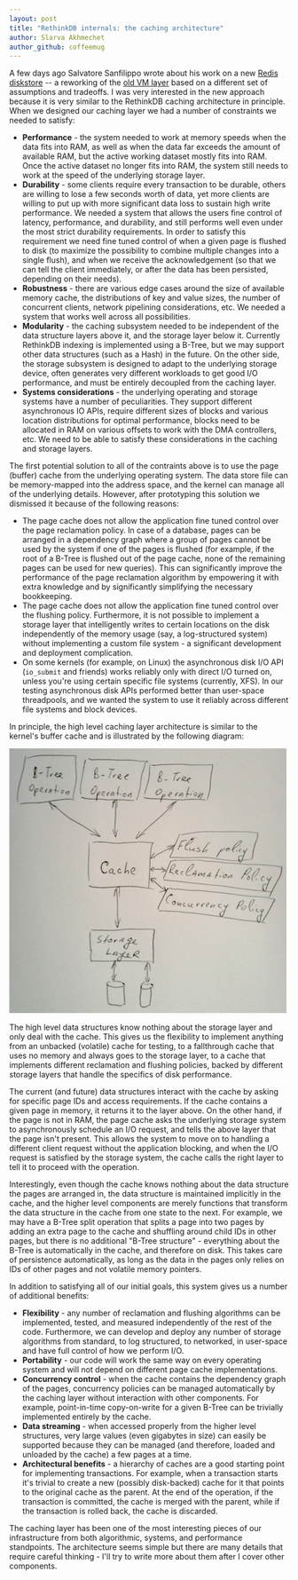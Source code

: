 ```yaml
---
layout: post
title: "RethinkDB internals: the caching architecture"
author: Slarva Akhmechet
author_github: coffeemug
--- 
```


A few days ago Salvatore Sanfilippo wrote about his work on a new [Redis
diskstore][] -- a reworking of the [old VM layer][] based on a different set of
assumptions and tradeoffs. I was very interested in the new approach because it
is very similar to the RethinkDB caching architecture in principle. When we
designed our caching layer we had a number of constraints we needed to satisfy:
<!--more-->

[Redis diskstore]: http://groups.google.com/group/redis-db/browse_thread/thread/d444bc786689bde9
[old VM layer]: http://antirez.com/post/redis-virtual-memory-story.html

  * **Performance** - the system needed to work at memory speeds when the data
    fits into RAM, as well as when the data far exceeds the amount of available
    RAM, but the active working dataset mostly fits into RAM. Once the active
    dataset no longer fits into RAM, the system still needs to work at the
    speed of the underlying storage layer.
  * **Durability** - some clients require every transaction to be durable,
    others are willing to lose a few seconds worth of data, yet more clients
    are willing to put up with more significant data loss to sustain high write
    performance. We needed a system that allows the users fine control of
    latency, performance, and durability, and still performs well even under
    the most strict durability requirements. In order to satisfy this
    requirement we need fine tuned control of when a given page is flushed to
    disk (to maximize the possibility to combine multiple changes into a single
    flush), and when we receive the acknowledgement (so that we can tell the
    client immediately, or after the data has been persisted, depending on
    their needs).
  * **Robustness** - there are various edge cases around the size of available
    memory cache, the distributions of key and value sizes, the number of
    concurrent clients, network pipelining considerations, etc. We needed a
    system that works well across all possibilities.
  * **Modularity** - the caching subsystem needed to be independent of the data
    structure layers above it, and the storage layer below it. Currently
    RethinkDB indexing is implemented using a B-Tree, but we may support other
    data structures (such as a Hash) in the future. On the other side, the
    storage subsystem is designed to adapt to the underlying storage device,
    often generates very different workloads to get good I/O performance, and
    must be entirely decoupled from the caching layer.
  * **Systems considerations** - the underlying operating and storage systems
    have a number of peculiarities. They support different asynchronous IO
    APIs, require different sizes of blocks and various location distributions
    for optimal performance, blocks need to be allocated in RAM on various
    offsets to work with the DMA controllers, etc. We need to be able to
    satisfy these considerations in the caching and storage layers.

The first potential solution to all of the contraints above is to use the page
(buffer) cache from the underlying operating system. The data store file can be
memory-mapped into the address space, and the kernel can manage all of the
underlying details. However, after prototyping this solution we dismissed it
because of the following reasons:

  * The page cache does not allow the application fine tuned control over the
    page reclamation policy. In case of a database, pages can be arranged in a
    dependency graph where a group of pages cannot be used by the system if one
    of the pages is flushed (for example, if the root of a B-Tree is flushed
    out of the page cache, none of the remaining pages can be used for new
    queries). This can significantly improve the performance of the page
    reclamation algorithm by empowering it with extra knowledge and by
    significantly simplifying the necessary bookkeeping.
  * The page cache does not allow the application fine tuned control over the
    flushing policy. Furthermore, it is not possible to implement a storage
    layer that intelligently writes to certain locations on the disk
    independently of the memory usage (say, a log-structured system) without
    implementing a custom file system - a significant development and
    deployment complication.
  * On some kernels (for example, on Linux) the asynchronous disk I/O API
    (`io_submit` and friends) works reliably only with direct I/O turned on,
    unless you're using certain specific file systems (currently, XFS). In our
    testing asynchronous disk APIs performed better than user-space
    threadpools, and we wanted the system to use it reliably across different
    file systems and block devices.

In principle, the high level caching layer architecture is similar to the
kernel's buffer cache and is illustrated by the following diagram:

![RethinkDB internals: the caching architecture](/assets/images/posts/2011-01-06-rethinkdb-internals-the-caching-architecture-1.png)

The high level data structures know nothing about the storage layer and only
deal with the cache. This gives us the flexibility to implement anything from
an unbacked (volatile) cache for testing, to a fallthrough cache that uses no
memory and always goes to the storage layer, to a cache that implements
different reclamation and flushing policies, backed by different storage layers
that handle the specifics of disk performance.

The current (and future) data structures interact with the cache by asking for
specific page IDs and access requirements. If the cache contains a given page
in memory, it returns it to the layer above. On the other hand, if the page is
not in RAM, the page cache asks the underlying storage system to asynchronously
schedule an I/O request, and tells the above layer that the page isn't present.
This allows the system to move on to handling a different client request
without the application blocking, and when the I/O request is satisfied by the
storage system, the cache calls the right layer to tell it to proceed with the
operation.

Interestingly, even though the cache knows nothing about the data structure the
pages are arranged in, the data structure is maintained implicitly in the
cache, and the higher level components are merely functions that transform the
data structure in the cache from one state to the next. For example, we may
have a B-Tree split operation that splits a page into two pages by adding an
extra page to the cache and shuffling around child IDs in other pages, but
there is no additional "B-Tree structure" - everything about the B-Tree is
automatically in the cache, and therefore on disk. This takes care of
persistence automatically, as long as the data in the pages only relies on IDs
of other pages and not volatile memory pointers.

In addition to satisfying all of our initial goals, this system gives us a
number of additional benefits:

  * **Flexibility** - any number of reclamation and flushing algorithms can be
    implemented, tested, and measured independently of the rest of the code.
    Furthermore, we can develop and deploy any number of storage algorithms
    from standard, to log structured, to networked, in user-space and have full
    control of how we perform I/O.
  * **Portability** - our code will work the same way on every operating system
    and will not depend on different page cache implementations.
  * **Concurrency control** - when the cache contains the dependency graph of
    the pages, concurrency policies can be managed automatically by the caching
    layer without interaction with other components. For example, point-in-time
    copy-on-write for a given B-Tree can be trivially implemented entirely by
    the cache.
  * **Data streaming** - when accessed properly from the higher level
    structures, very large values (even gigabytes in size) can easily be
    supported because they can be managed (and therefore, loaded and unloaded
    by the cache) a few pages at a time.
  * **Architectural benefits** - a hierarchy of caches are a good starting
    point for implementing transactions. For example, when a transaction starts
    it's trivial to create a new (possibly disk-backed) cache for it that
    points to the original cache as the parent. At the end of the operation, if
    the transaction is committed, the cache is merged with the parent, while if
    the transaction is rolled back, the cache is discarded.

The caching layer has been one of the most interesting pieces of our
infrastructure from both algorithmic, systems, and performance standpoints.
The architecture seems simple but there are many details that require careful
thinking - I'll try to write more about them after I cover other components.
